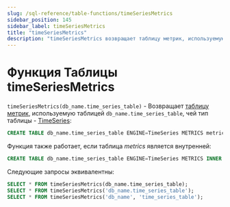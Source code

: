 ```yaml
---
slug: /sql-reference/table-functions/timeSeriesMetrics
sidebar_position: 145
sidebar_label: timeSeriesMetrics
title: "timeSeriesMetrics"
description: "timeSeriesMetrics возвращает таблицу метрик, используемую таблицей `db_name.time_series_table`, чей тип таблицы - TimeSeries."
---
```



# Функция Таблицы timeSeriesMetrics

`timeSeriesMetrics(db_name.time_series_table)` - Возвращает [таблицу метрик](../../engines/table-engines/integrations/time-series.md#metrics-table), используемую таблицей `db_name.time_series_table`, чей тип таблицы - [TimeSeries](../../engines/table-engines/integrations/time-series.md):

``` sql
CREATE TABLE db_name.time_series_table ENGINE=TimeSeries METRICS metrics_table
```

Функция также работает, если таблица _metrics_ является внутренней:

``` sql
CREATE TABLE db_name.time_series_table ENGINE=TimeSeries METRICS INNER UUID '01234567-89ab-cdef-0123-456789abcdef'
```

Следующие запросы эквивалентны:

``` sql
SELECT * FROM timeSeriesMetrics(db_name.time_series_table);
SELECT * FROM timeSeriesMetrics('db_name.time_series_table');
SELECT * FROM timeSeriesMetrics('db_name', 'time_series_table');
```
